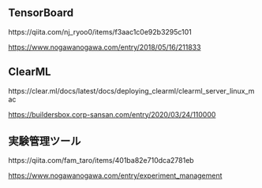 <h2>TensorBoard</h2>  
https://qiita.com/nj_ryoo0/items/f3aac1c0e92b3295c101  

https://www.nogawanogawa.com/entry/2018/05/16/211833  

<h2>ClearML</h2>  
https://clear.ml/docs/latest/docs/deploying_clearml/clearml_server_linux_mac 

https://buildersbox.corp-sansan.com/entry/2020/03/24/110000  

<h2>実験管理ツール</h2>   
https://qiita.com/fam_taro/items/401ba82e710dca2781eb

https://www.nogawanogawa.com/entry/experiment_management  
